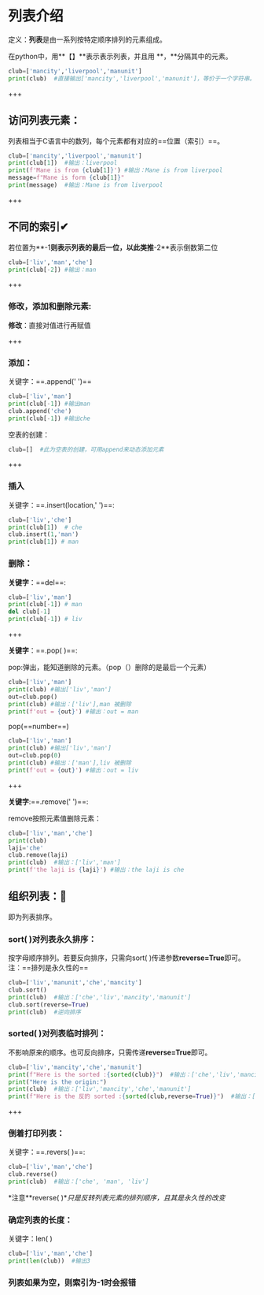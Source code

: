 # 列表介绍

定义：**列表**是由一系列按特定顺序排列的元素组成。

在python中，用**【】**表示表示列表，并且用  **，**分隔其中的元素。

```python
club=['mancity','liverpool','manunit']
print(club)  #直接输出['mancity','liverpool','manunit']，等价于一个字符串。
```

+++

## 访问列表元素：

列表相当于C语言中的数列，每个元素都有对应的==位置（索引）==。

```python
club=['mancity','liverpool','manunit']
print(club[1])  #输出：liverpool
print(f'Mane is from {club[1]}') #输出：Mane is from liverpool
message=f"Mane is form {club[1]}"
print(message)  #输出：Mane is from liverpool
```

+++

## 不同的索引✔

若位置为**-1**则表示列表的最后一位，以此类推**-2**表示倒数第二位

```python
club=['liv','man','che']
print(club[-2]) #输出：man
```

+++

### 修改，添加和删除元素:

**修改**：直接对值进行再赋值

+++



### **添加**：

关键字：==.append('  ')==

```python
club=['liv','man']
print(club[-1]) #输出man
club.append('che')
print(club[-1]) #输出che
```

空表的创建：

```python
club=[]  #此为空表的创建，可用append来动态添加元素
```

+++

### **插入**

关键字：==.insert(location,'  ')==:

```python
club=['liv','che']
print(club[1])  # che
club.insert(1,'man')
print(club[1]) # man
```

### **删除**：

**关键字**：==del==:

```python
club=['liv','man']
print(club[-1]) # man
del club[-1]
print(club[-1]) # liv
```

+++



**关键字**：==.pop(  )==:

pop:弹出，能知道删除的元素。（pop（）删除的是最后一个元素）

```python
club=['liv','man']
print(club) #输出['liv','man']
out=club.pop()
print(club) #输出：['liv'],man 被删除
print(f'out = {out}') #输出：out = man
```

pop(==number==)

```py
club=['liv','man']
print(club) #输出['liv','man']
out=club.pop(0)
print(club) #输出：['man'],liv 被删除
print(f'out = {out}') #输出：out = liv
```

+++



**关键字**:==.remove('  ')==:

remove按照元素值删除元素：

```python
club=['liv','man','che']
print(club)  
laji='che'
club.remove(laji)
print(club)  #输出：['liv','man']
print(f'the laji is {laji}') #输出：the laji is che
```

## 组织列表：💨

即为列表排序。

### sort(  )对列表永久排序：

按字母顺序排列。若要反向排序，只需向sort(  )传递参数**reverse=True**即可。注：==排列是永久性的==

```python
club=['liv','manunit','che','mancity']
club.sort()
print(club)  #输出：['che','liv','mancity','manunit']
club.sort(reverse=True)
print(club)  #逆向排序
```

### sorted(  )对列表临时排列：

不影响原来的顺序。也可反向排序，只需传递**reverse=True**即可。

```py
club=['liv','mancity','che','manunit']
print(f"Here is the sorted :{sorted(club)}")  #输出：['che','liv','mancity','manunit']
print("Here is the origin:")  
print(club)  #输出：['liv','mancity','che','manunit']
print(f"Here is the 反的 sorted :{sorted(club,reverse=True)}")  #输出：['manunit', 'mancity', 'liv', 'che']
```

+++

### 倒着打印列表：

关键字：==.revers(  )==:

```python
club=['liv','man','che']
club.reverse()
print(club)  #输出：['che', 'man', 'liv']
```

*注意**reverse(  )**只是反转列表元素的排列顺序，且其是永久性的改变*

### 确定列表的长度：

关键字：len( )

```python
club=['liv','man','che']
print(len(club))  #输出3
```

### 列表如果为空，则索引为-1时会报错
